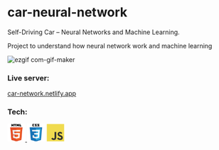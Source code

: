 # car-neural-network
 Self-Driving Car – Neural Networks and Machine Learning.
 
 Project to understand how neural network work and machine learning


![ezgif com-gif-maker](https://user-images.githubusercontent.com/48288156/209470799-20f9ec4e-edbc-4d00-b2b8-bd3899a21ea2.gif)

<h3 align="left">Live server:</h3>
<p align="left"> <a href="car-network.netlify.app" target="_blank" rel="noreferrer">
 <a href="car-network.netlify.app" target="_blank" rel="noreferrer"> car-network.netlify.app </a> 

<h3 align="left">Tech:</h3>
<p align="left"> <a href="https://www.w3schools.com/css/" target="_blank" rel="noreferrer">
 
 <a href="https://www.w3.org/html/" target="_blank" rel="noreferrer"> <img src="https://raw.githubusercontent.com/devicons/devicon/master/icons/html5/html5-original-wordmark.svg" alt="html5" width="40" height="40"/> </a> 
<img src="https://raw.githubusercontent.com/devicons/devicon/master/icons/css3/css3-original-wordmark.svg" alt="css3" width="40" height="40"/> </a> 
 <a href="https://developer.mozilla.org/en-US/docs/Web/JavaScript" target="_blank" rel="noreferrer"> <img src="https://raw.githubusercontent.com/devicons/devicon/master/icons/javascript/javascript-original.svg" alt="javascript" width="40" height="40"/> </a>
 
 
